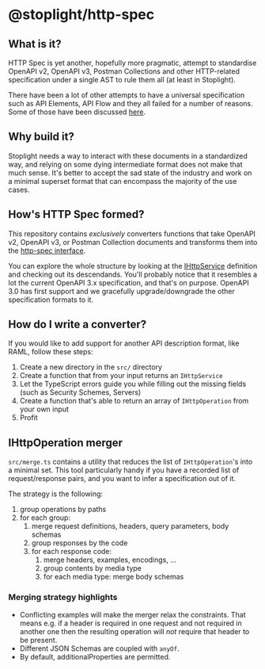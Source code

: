 # @stoplight/http-spec

## What is it?

HTTP Spec is yet another, hopefully more pragmatic, attempt to standardise OpenAPI v2, OpenAPI v3, Postman Collections and other HTTP-related specification under a single AST to rule them all (at least in Stoplight).

There have been a lot of other attempts to have a universal specification such as API Elements, API Flow and they all failed for a number of reasons. Some of those have been discussed [here](https://www.youtube.com/watch?v=jn_1lJr-DLY).

## Why build it?

Stoplight needs a way to interact with these documents in a standardized way, and relying on some dying intermediate format does not make that much sense. It's better to accept the sad state of the industry and work on a minimal superset format that can encompass the majority of the use cases.

## How's HTTP Spec formed?

This repository contains *exclusively* converters functions that take OpenAPI v2, OpenAPI v3, or Postman Collection documents and transforms them into the [http-spec interface](https://github.com/stoplightio/types/blob/master/src/http-spec.ts).

You can explore the whole structure by looking at the [IHttpService](https://github.com/stoplightio/types/blob/master/src/http-spec.ts#L10) definition and checking out its descendands. You'll probably notice that it resembles a lot the current OpenAPI 3.x specification, and that's on purpose. OpenAPI 3.0 has first support and we gracefully upgrade/downgrade the other specification formats to it.

## How do I write a converter?

If you would like to add support for another API description format, like RAML, follow these steps:

1. Create a new directory in the `src/` directory
2. Create a function that from your input returns an `IHttpService`
3. Let the TypeScript errors guide you while filling out the missing fields (such as Security Schemes, Servers)
4. Create a function that's able to return an array of `IHttpOperation` from your own input
5. Profit

## IHttpOperation merger

`src/merge.ts` contains a utility that reduces the list of `IHttpOperation`'s into a minimal set. This tool particularly handy if you have a recorded list of request/response pairs, and you want to infer a specification out of it.

The strategy is the following:
1. group operations by paths
2. for each group:
    1. merge request definitions, headers, query parameters, body schemas
    2. group responses by the code
    3. for each response code:
        1. merge headers, examples, encodings, ...
        2. group contents by media type
        3. for each media type: merge body schemas

### Merging strategy highlights

- Conflicting examples will make the merger relax the constraints. That means e.g. if a header is required in one request and not required in another one then the resulting operation will _not_ require that header to be present.
- Different JSON Schemas are coupled with `anyOf`.
- By default, additionalProperties are permitted.
